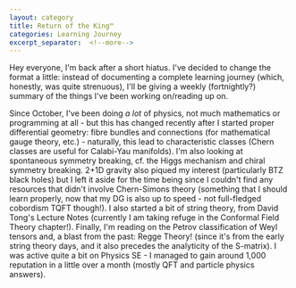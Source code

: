 ```yaml
---
layout: category
title: Return of the King™
categories: Learning Journey
excerpt_separator:  <!--more-->
---
```


Hey everyone, I'm back after a short hiatus. I've decided to change the format a little: instead of documenting a complete learning journey (which, honestly, was quite strenuous), I'll be giving a weekly (fortnightly?) summary of the things I've been working on/reading up on.

Since October, I've been doing *a lot* of physics, not much mathematics or programming at all - but this has changed recently after I started proper differential geometry: fibre bundles and connections (for mathematical gauge theory, etc.) - naturally, this lead to characteristic classes (Chern classes are useful for Calabi-Yau manifolds). I'm also looking at spontaneous symmetry breaking, cf. the Higgs mechanism and chiral symmetry breaking. 2+1D gravity also piqued my interest (particularly BTZ black holes) but I left it aside for the time being since I couldn't find any resources that didn't involve Chern-Simons theory (something that I should learn properly, now that my DG is also up to speed - not full-fledged cobordism TQFT though!). I also started a bit of string theory, from David Tong's Lecture Notes (currently I am taking refuge in the Conformal Field Theory chapter!). Finally, I'm reading on the Petrov classification of Weyl tensors and, a blast from the past: Regge Theory! (since it's from the early string theory days, and it also precedes the analyticity of the S-matrix). I was active quite a bit on Physics SE - I managed to gain around 1,000 reputation in a little over a month (mostly QFT and particle physics answers).
